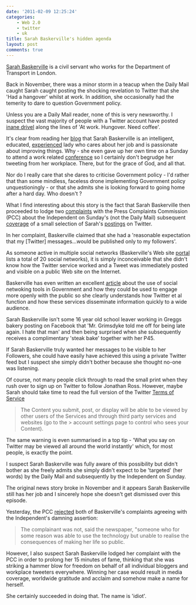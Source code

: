```yaml
---
date: '2011-02-09 12:25:24'
categories:
    - Web 2.0
    - twitter
    - uk
title: Sarah Baskerville's hidden agenda
layout: post
comments: true
---
```

[Sarah Baskerville](http://baskersworld.wordpress.com/about/) is a
civil servant who works for the Department of Transport in London.

Back in November, there was a minor storm in a teacup when the Daily
Mail caught Sarah caught posting the shocking revelation to Twitter
that she 'Had a hangover' whilst at work. In addition, she
occasionally had the temerity to dare to question Government policy.

Unless you are a Daily Mail reader, none of this is very newsworthy. I
suspect the vast majority of people with a Twitter account have posted
[inane drivel](http://www.nbrightside.com/blog/2008/04/29/a-brief-history-of-inane-drivel)
along the lines of 'At work. Hungover. Need coffee'.

It's clear from reading her [blog](http://baskersworld.wordpress.com/)
that Sarah Baskerville is an intelligent, educated,
[experienced](http://uk.linkedin.com/in/sarahbaskerville) lady who
cares about her job and is passionate about improving things. Why -
she even gave up her own time on a Sunday to attend a work related
[conference](http://baskersworld.wordpress.com/2010/12/08/once-more-unto-the-breach-dear-friends-linkedgov/)
so I certainly don't begrudge her tweeting from her workplace. There,
but for the grace of God, and all that.

Nor do I really care that she dares to criticise Government policy -
I'd rather that than some mindless, faceless drone implementing
Government policy unquestioningly - or that she admits she is looking
forward to going home after a hard day. Who doesn't ?

What I find interesting about this story is the fact that Sarah
Baskerville then proceeded to lodge two
[complaints](http://www.pcc.org.uk/news/index.html?article=NjkzNQ==)
with the Press Complaints Commission (PCC) about the Independent on
Sunday's (not the Daily Mail) subsequent
[coverage](http://www.independent.co.uk/news/uk/politics/the-hounding-of-baskerville-2133666.html)
of a small selection of Sarah's [postings](http://twitter.com/Baskers)
on Twitter.

In her complaint, Baskerville claimed that she had a 'reasonable
expectation that my [Twitter] messages...would be published only to my
followers'.

As someone active in multiple social networks (Baskerville's Web site
[portal](http://baskers.net/) lists a total of 20 social networks), it
is simply inconceivable that she didn't know how the Twitter service
worked and a Tweet was immediately posted and visible on a public Web
site on the Internet.

Baskerville has even written an excellent
[article](http://baskersworld.wordpress.com/some-thoughts/) about the
use of social netwoking tools in Government and how they could be used
to engage more openly with the public so she clearly understands how
Twitter et al function and how these services disseminate information
quickly to a wide audience.

Sarah Baskerville isn't some 16 year old school leaver working in
Greggs bakery posting on Facebook that 'Mr. Grimsdyke told me off for
being late again. I hate that man' and then being surprised when she
subsequently receives a complimentary 'steak bake' together with her
P45.

If Sarah Baskerville truly wanted her messages to be visible to her
Followers, she could have easily have achieved this using a private
Twitter feed but I suspect she simply didn't bother because she
thought no-one was listening.

Of course, not many people click through to read the small print when
they rush over to sign up on Twitter to follow Jonathan Ross. However,
maybe Sarah should take time to read the full version of the Twitter
[Terms of Service](https://twitter.com/tos)

> The Content you submit, post, or display will be able to be viewed
> by other users of the Services and through third party services and
> websites (go to the > account settings page to control who sees your
> Content).

The same warning is even summarised in a top tip - 'What you say on
Twitter may be viewed all around the world instantly' which, for most
people, is exactly the point.

I suspect Sarah Baskerville was fully aware of this possibility but
didn't bother as she freely admits she simply didn't expect to be
'targeted' (her words) by the Daily Mail and subsequently by the
Independent on Sunday.

The original news story broke in November and it appears Sarah
Baskerville still has her job and I sincerely hope she doesn't get
dismissed over this episode.

Yesterday, the PCC
[rejected](http://www.pcc.org.uk/news/index.html?article=NjkzNQ==)
both of Baskerville's complaints agreeing with the Independent's
damning assertion:

> The complainant was not, said the newspaper, "someone who for some
> reason was able to use the technology but unable to realise the
> consequences of making her life so public.

However, I also suspect Sarah Baskerville lodged her complaint with
the PCC in order to prolong her 15 minutes of fame, thinking that she
was striking a hammer blow for freedom on behalf of all individual
bloggers and workplace tweeters everywhere. Winning her case would
result in media coverage, worldwide gratitude and acclaim and somehow
make a name for herself.

She certainly succeeded in doing that. The name is 'idiot'.
